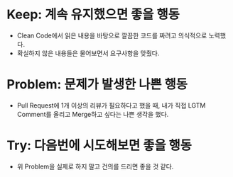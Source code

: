 # Keep: 계속 유지했으면 좋을 행동

- Clean Code에서 읽은 내용을 바탕으로 깔끔한 코드를 짜려고 의식적으로 노력했다.
- 확실하지 않은 내용들은 물어보면서 요구사항을 맞췄다.

# Problem: 문제가 발생한 나쁜 행동
- Pull Request에 1개 이상의 리뷰가 필요하다고 했을 때, 내가 직접 LGTM Comment를 올리고 Merge하고 싶다는 나쁜 생각을 했다.

# Try: 다음번에 시도해보면 좋을 행동
- 위 Problem을 실제로 하지 말고 건의를 드리면 좋을 것 같다.
